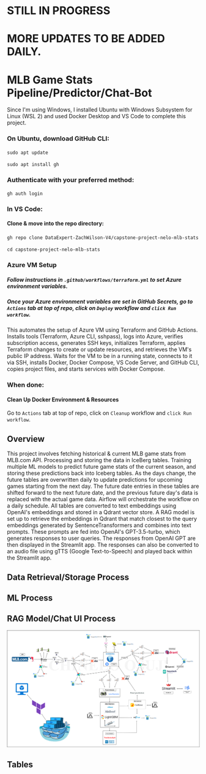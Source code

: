 # STILL IN PROGRESS
# MORE UPDATES TO BE ADDED DAILY.

# MLB Game Stats Pipeline/Predictor/Chat-Bot

Since I'm using Windows, I installed Ubuntu with Windows Subsystem for Linux (WSL 2) and used Docker Desktop and VS Code to complete this project.

### On Ubuntu, download GitHub CLI: 
`sudo apt update`

`sudo apt install gh`

### Authenticate with your preferred method:
`gh auth login`

### In VS Code:
#### Clone & move into the repo directory:
`gh repo clone DataExpert-ZachWilson-V4/capstone-project-nelo-mlb-stats`

`cd capstone-project-nelo-mlb-stats`

### Azure VM Setup
##### Follow instructions in `.github/workflows/terraform.yml` to set Azure environment variables.

##### Once your Azure environment variables are set in GitHub Secrets, go to `Actions` tab at top of repo, click on `Deploy` workflow and `click Run workflow`.

This automates the setup of Azure VM using Terraform and GitHub Actions. Installs tools (Terraform, Azure CLI, sshpass), logs into Azure, verifies subscription access, generates SSH keys, initializes Terraform, applies Terraform changes to create or update resources, and retrieves the VM's public IP address. Waits for the VM to be in a running state, connects to it via SSH, installs Docker, Docker Compose, VS Code Server, and GitHub CLI, copies project files, and starts services with Docker Compose.

### When done:
#### Clean Up Docker Environment & Resources
Go to `Actions` tab at top of repo, click on `Cleanup` workflow and `click Run workflow`.

## Overview
This project involves fetching historical & current MLB game stats from MLB.com API. Processing and storing the data in IceBerg tables. Training multiple ML models to predict future game stats of the current season, and storing these predictions back into Iceberg tables. As the days change, the future tables are overwritten daily to update predictions for upcoming games starting from the next day. The future date entries in these tables are shifted forward to the next future date, and the previous future day's data is replaced with the actual game data. Airflow will orchestrate the workflow on a daily schedule. All tables are converted to text embeddings using OpenAI's embeddings and stored in a Qdrant vector store. A RAG model is set up to retrieve the embeddings in Qdrant that match closest to the query embeddings generated by SentenceTransformers and combines into text prompts. These prompts are fed into OpenAI's GPT-3.5-turbo, which generates responses to user queries. The responses from OpenAI GPT are then displayed in the Streamlit app. The responses can also be converted to an audio file using gTTS (Google Text-to-Speech) and played back within the Streamlit app.

## Data Retrieval/Storage Process

## ML Process

## RAG Model/Chat UI Process

![MLB Diagram](/MLB_Diagram.png)

## Tables

